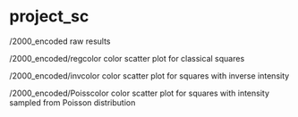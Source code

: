 # project_sc

/2000_encoded
raw results

/2000_encoded/regcolor
color scatter plot for classical squares

/2000_encoded/invcolor
color scatter plot for squares with inverse intensity

/2000_encoded/Poisscolor
color scatter plot for squares with intensity sampled from Poisson distribution





